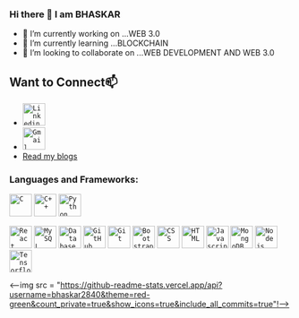 ### Hi there 👋 I am BHASKAR



- 🔭 I’m currently working on ...WEB 3.0
- 🌱 I’m currently learning ...BLOCKCHAIN
- 👯 I’m looking to collaborate on ...WEB DEVELOPMENT AND WEB 3.0

## Want to Connect📫 
- <code><a href="https://www.linkedin.com/in/bhaskar-jha-347187140/"><img width="40px" src="https://img.icons8.com/color/8x/000000/linkedin.png" title="Linkedin"/></a></code>
- <code><a href="bhaskar2000jha@gmail.com"><img width="40px" src="https://img.icons8.com/fluent/48/000000/gmail.png" title="Gmail"/></a></code>
- [Read my blogs](https://bhaskar2000jha.medium.com/)

### Languages and Frameworks: 
<code><img width="40px" src="https://img.icons8.com/color/3x/c-programming.png" title="C"/></code>
<code><img width="40px" src="https://img.icons8.com/color/4x/c-plus-plus-logo.png" title="C++"/></code>
<code><img width="40px" src="https://img.icons8.com/color/4x/000000/python.png" title="Python"/></code>

<code><img width="40px" src="https://img.icons8.com/plasticine/100/000000/react.png" title="React"/></code>
<code><img width="40px" src="https://img.icons8.com/ios/4x/00758f/mysql-logo.png" title="MySQL"/></code>
<code><img width="40px" src="https://img.icons8.com/dusk/64/000000/database-restore.png" title="Database"/></code>
<code><img width="40px" src="https://img.icons8.com/fluent/8x/github.png" title="GitHub"/></code>
<code><img width="40px" src="https://img.icons8.com/color/2x/git.png" title="Git"/></code>
<code><img width="40px" src="https://img.icons8.com/color/2x/bootstrap.png" title="Bootstrap"/></code>
<code><img width="40px" src="https://img.icons8.com/color/48/000000/css3.png" title="CSS"/></code>
<code><img width="40px" src="https://img.icons8.com/color/48/000000/html-5.png" title="HTML"/></code>
<code><img width="40px" src="https://img.icons8.com/color/48/000000/javascript-logo-1.png" title="Javascript"/></code>
<code><img width="40px" src="https://img.icons8.com/color/8x/000000/mongodb.png" title="MongoDB"/></code>
<code><img width="40px" src="https://img.icons8.com/color/8x/000000/nodejs.png" title="Nodejs"/></code>
<code><img width="40px" src="https://img.icons8.com/color/8x/000000/tensorflow.png" title="Tensorflow"/></code>

<--img src = "https://github-readme-stats.vercel.app/api?username=bhaskar2840&theme=red-green&count_private=true&show_icons=true&include_all_commits=true"!-->
